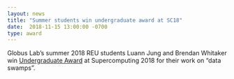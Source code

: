 ```yaml
---
layout: news
title: "Summer students win undergraduate award at SC18"
date:  2018-11-15 13:00:00 -0700
type: award
---
```


Globus Lab’s summer 2018 REU students Luann Jung and Brendan Whitaker win [Undergraduate Award]( https://www.cs.uchicago.edu/news/article/data-cleanliness-summer-reu-project-wins-undergraduate-award-at-supercomput/) at Supercomputing 2018 for their work on “data swamps”.
